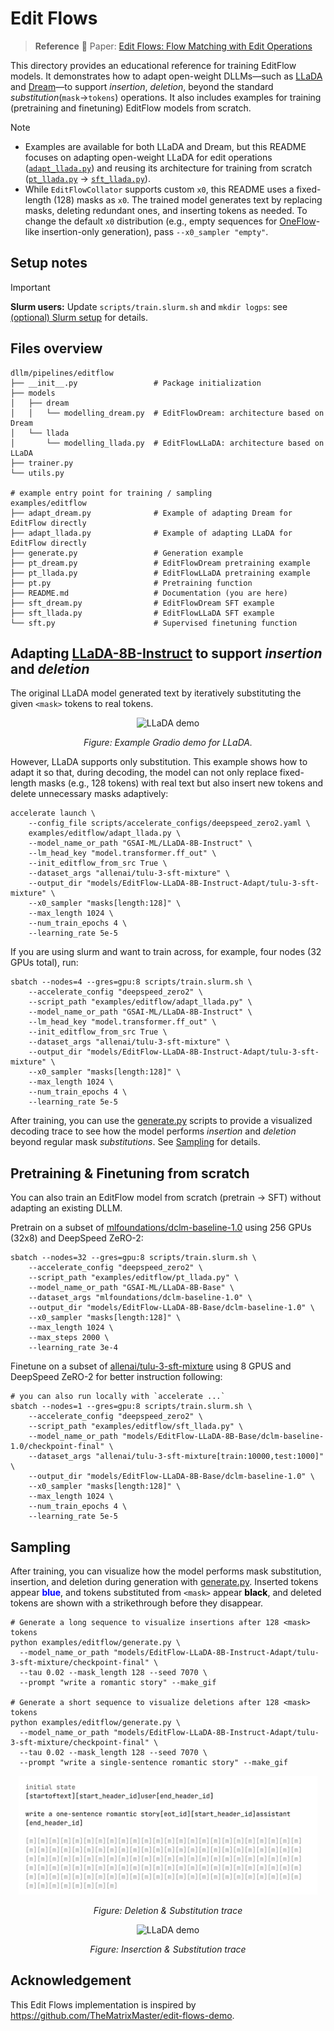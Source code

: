 # Edit Flows

> **Reference**
> 📄 Paper: [Edit Flows: Flow Matching with Edit Operations](https://arxiv.org/abs/2506.09018) 

This directory provides an educational reference for training EditFlow models. It demonstrates how to adapt open-weight DLLMs—such as [LLaDA](https://arxiv.org/abs/2502.09992) and [Dream](https://arxiv.org/abs/2508.15487)—to support *insertion*, *deletion*, beyond the standard *substitution*(`mask`->`tokens`) operations. It also includes examples for training (pretraining and finetuning) EditFlow models from scratch.

> [!NOTE]
> - Examples are available for both LLaDA and Dream, but this README focuses on adapting open-weight LLaDA for edit operations ([`adapt_llada.py`](/examples/editflow/adapt_llada.py)) and reusing its architecture for training from scratch ([`pt_llada.py`](/examples/editflow/pt_llada.py) -> [`sft_llada.py`](/examples/editflow/sft_llada.py)).
> - While `EditFlowCollator` supports custom `x0`, this README uses a fixed-length (128) masks as `x0`. The trained model generates text by replacing masks, deleting redundant ones, and inserting tokens as needed. To change the default `x0` distribution (e.g., empty sequences for [OneFlow](https://arxiv.org/abs/2510.03506)-like insertion-only generation), pass `--x0_sampler "empty"`.


## Setup notes
> [!IMPORTANT]  
> **Slurm users:** Update `scripts/train.slurm.sh` and `mkdir logps`: see [(optional) Slurm setup](/README.md/#optional-slurm-setup) for details.

##  Files overview
```
dllm/pipelines/editflow
├── __init__.py                 # Package initialization
├── models
│   ├── dream
│   │   └── modelling_dream.py  # EditFlowDream: architecture based on Dream
│   └── llada
│       └── modelling_llada.py  # EditFlowLLaDA: architecture based on LLaDA
├── trainer.py
└── utils.py

# example entry point for training / sampling
examples/editflow
├── adapt_dream.py              # Example of adapting Dream for EditFlow directly
├── adapt_llada.py              # Example of adapting LLaDA for EditFlow directly
├── generate.py                 # Generation example
├── pt_dream.py                 # EditFlowDream pretraining example
├── pt_llada.py                 # EditFlowLLaDA pretraining example
├── pt.py                       # Pretraining function
├── README.md                   # Documentation (you are here)
├── sft_dream.py                # EditFlowDream SFT example
├── sft_llada.py                # EditFlowLLaDA SFT example
└── sft.py                      # Supervised finetuning function
```

## Adapting [LLaDA-8B-Instruct](https://huggingface.co/GSAI-ML/LLaDA-8B-Instruct) to support *insertion* and *deletion*

The original LLaDA model generated text by iteratively substituting the given `<mask>` tokens to real tokens. 

<!-- <div style="display: flex; justify-content: center; flex-wrap: wrap;">
    <img src="https://github.com/ML-GSAI/LLaDA/blob/main/imgs/example_gradio.gif" style="width: 80%" />
</div> -->
<p align="center">
  <img src="https://github.com/ML-GSAI/LLaDA/blob/main/imgs/example_gradio.gif" alt="LLaDA demo" width="80%">
</p>
<p align="center"><em>Figure: Example Gradio demo for LLaDA.</em></p>

However, LLaDA supports only substitution. This example shows how to adapt it so that, during decoding, the model can not only replace fixed-length masks (e.g., 128 tokens) with real text but also insert new tokens and delete unnecessary masks adaptively:

```shell
accelerate launch \
    --config_file scripts/accelerate_configs/deepspeed_zero2.yaml \
    examples/editflow/adapt_llada.py \
    --model_name_or_path "GSAI-ML/LLaDA-8B-Instruct" \
    --lm_head_key "model.transformer.ff_out" \
    --init_editflow_from_src True \
    --dataset_args "allenai/tulu-3-sft-mixture" \
    --output_dir "models/EditFlow-LLaDA-8B-Instruct-Adapt/tulu-3-sft-mixture" \
    --x0_sampler "masks[length:128]" \
    --max_length 1024 \ 
    --num_train_epochs 4 \
    --learning_rate 5e-5
```

If you are using slurm and want to train across, for example, four nodes (32 GPUs total), run:
```shell
sbatch --nodes=4 --gres=gpu:8 scripts/train.slurm.sh \
    --accelerate_config "deepspeed_zero2" \
    --script_path "examples/editflow/adapt_llada.py" \
    --model_name_or_path "GSAI-ML/LLaDA-8B-Instruct" \
    --lm_head_key "model.transformer.ff_out" \
    --init_editflow_from_src True \
    --dataset_args "allenai/tulu-3-sft-mixture" \
    --output_dir "models/EditFlow-LLaDA-8B-Instruct-Adapt/tulu-3-sft-mixture" \
    --x0_sampler "masks[length:128]" \
    --max_length 1024 \
    --num_train_epochs 4 \
    --learning_rate 5e-5
```

After training, you can use the [generate.py](/examples/editflow/generate.py) scripts to provide a visualized decoding trace to see how the model performs *insertion* and *deletion* beyond regular mask *substitutions*. See [Sampling](#sampling) for details.


## Pretraining & Finetuning from scratch
You can also train an EditFlow model from scratch (pretrain → SFT) without adapting an existing DLLM.

Pretrain on a subset of [mlfoundations/dclm-baseline-1.0](https://huggingface.co/datasets/mlfoundations/dclm-baseline-1.0) using 256 GPUs (32x8) and DeepSpeed ZeRO-2:

```shell
sbatch --nodes=32 --gres=gpu:8 scripts/train.slurm.sh \
    --accelerate_config "deepspeed_zero2" \
    --script_path "examples/editflow/pt_llada.py" \
    --model_name_or_path "GSAI-ML/LLaDA-8B-Base" \
    --dataset_args "mlfoundations/dclm-baseline-1.0" \
    --output_dir "models/EditFlow-LLaDA-8B-Base/dclm-baseline-1.0" \
    --x0_sampler "masks[length:128]" \
    --max_length 1024 \
    --max_steps 2000 \
    --learning_rate 3e-4
```

Finetune on a subset of [allenai/tulu-3-sft-mixture](https://huggingface.co/datasets/allenai/tulu-3-sft-mixture) using 8 GPUS and DeepSpeed ZeRO-2 for better instruction following:

```shell
# you can also run locally with `accelerate ...`
sbatch --nodes=1 --gres=gpu:8 scripts/train.slurm.sh \
    --accelerate_config "deepspeed_zero2" \
    --script_path "examples/editflow/sft_llada.py" \
    --model_name_or_path "models/EditFlow-LLaDA-8B-Base/dclm-baseline-1.0/checkpoint-final" \
    --dataset_args "allenai/tulu-3-sft-mixture[train:10000,test:1000]" \
    --output_dir "models/EditFlow-LLaDA-8B-Base/dclm-baseline-1.0" \
    --x0_sampler "masks[length:128]" \
    --max_length 1024 \
    --num_train_epochs 4 \
    --learning_rate 5e-5
```

## Sampling

After training, you can visualize how the model performs mask substitution, insertion, and deletion during generation with [generate.py](/examples/editflow/generate.py). Inserted tokens appear <span style="color:blue; font-weight:bold">blue</span>, and tokens substituted from `<mask>` appear <span style="color:black; font-weight:bold">black</span>, and deleted tokens are shown with a strikethrough before they disappear.

```shell
# Generate a long sequence to visualize insertions after 128 <mask> tokens
python examples/editflow/generate.py \
  --model_name_or_path "models/EditFlow-LLaDA-8B-Instruct-Adapt/tulu-3-sft-mixture/checkpoint-final" \
  --tau 0.02 --mask_length 128 --seed 7070 \
  --prompt "write a romantic story" --make_gif

# Generate a short sequence to visualize deletions after 128 <mask> tokens
python examples/editflow/generate.py \
  --model_name_or_path "models/EditFlow-LLaDA-8B-Instruct-Adapt/tulu-3-sft-mixture/checkpoint-final" \
  --tau 0.02 --mask_length 128 --seed 7070 \
  --prompt "write a single-sentence romantic story" --make_gif
```

<p align="center">
  <img src="/examples/editflow/assets/deletion.gif" alt="EditFlow deletion demo" width="95%">
</p>
<p align="center"><em>Figure: Deletion & Substitution trace</code></em></p>

<p align="center">
  <img src="/examples/editflow/assets/insertion.gif" alt="LLaDA demo" width="95%">
</p>
<p align="center"><em>Figure: Inserction & Substitution trace</em></p>

## Acknowledgement

This Edit Flows implementation is inspired by https://github.com/TheMatrixMaster/edit-flows-demo.
